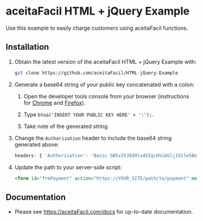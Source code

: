 # aceitaFacil HTML + jQuery Example

Use this example to easily charge customers using aceitaFacil functions.

## Installation

1. Obtain the latest version of the aceitaFacil HTML + jQuery Example with:

    ```sh
    git clone https://github.com/aceitaFacil/HTML-jQuery-Example
    ```

2. Generate a base64 string of your public key concatenated with a colon:

    1. Open the developer tools console from your browser (instructions for
       [Chrome][devtools-chrome] and [Firefox][devtools-firefox]).

    2. Type `btoa('INSERT YOUR PUBLIC KEY HERE' + ':');`.

    3. Take note of the generated string.

3. Change the `Authorization` header to include the base64 string generated
   above:

    ```javascript
    headers: { 'Authorization': 'Basic SW5zZXJ0IHlvdXIgcHVibGljIGtleSBoZXJlOg==' },
    ```

4. Update the path to your server-side script:

    ```html
    <form id="frmPayment" action="https://YOUR_SITE/path/to/payment" method="post">
    ```

## Documentation

* Please see https://aceitaFacil.com/docs for up-to-date documentation.

[devtools-chrome]: https://developer.chrome.com/devtools/docs/shortcuts
[devtools-firefox]: https://developer.mozilla.org/en-US/docs/Tools/Keyboard_shortcuts
